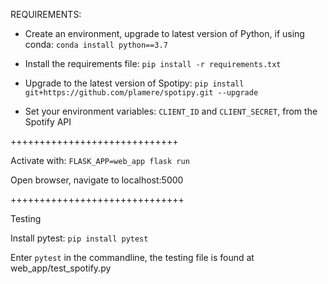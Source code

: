 REQUIREMENTS:

  + Create an environment, upgrade to latest version of Python, if using conda: `conda install python==3.7`

  + Install the requirements file: `pip install -r requirements.txt`

  + Upgrade to the latest version of Spotipy: `pip install git+https://github.com/plamere/spotipy.git --upgrade`

+ Set your environment variables: `CLIENT_ID` and `CLIENT_SECRET`, from the Spotify API

+++++++++++++++++++++++++++++

Activate with: `FLASK_APP=web_app flask run`

Open browser, navigate to localhost:5000


++++++++++++++++++++++++++++++

Testing

Install pytest: `pip install pytest`

Enter `pytest` in the commandline, the testing file is found at web_app/test_spotify.py
